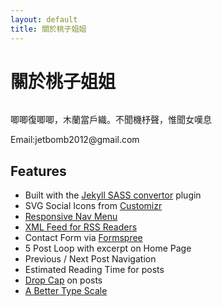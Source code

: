 ```yaml
---
layout: default
title: 關於桃子姐姐
---
```


<div class="post">
	<h1 class="pageTitle">關於桃子姐姐</h1>
	<img src="{{ '/assets/img/touring.jpg' | relative_url }}" alt="">
	<p class="intro">唧唧復唧唧，木蘭當戶織。不聞機杼聲，惟聞女嘆息 </p>
	<p>Email:jetbomb2012@gmail.com</p>
	<h2>Features</h2>
	<ul>
		<li>Built with the <a href="https://github.com/jekyll/jekyll-sass-converter">Jekyll SASS convertor</a> plugin</li>
  		<li>SVG Social Icons from <a href="http://customizr.net/icons/">Customizr</a></li>
  		<li><a href="http://responsive-nav.com/">Responsive Nav Menu</a></li>
  		<li><a href="https://github.com/snaptortoise/jekyll-rss-feeds">XML Feed for RSS Readers</a></li>
  		<li>Contact Form via <a href="http://formspree.io/">Formspree</a></li>
      <li>5 Post Loop with excerpt on Home Page</li>
  		<li>Previous / Next Post Navigation</li>
      <li>Estimated Reading Time for posts</li>
  		<li><a href="https://github.com/adobe-webplatform/dropcap.js">Drop Cap</a> on posts</li>
  		<li><a href="http://typecast.com/blog/a-more-modern-scale-for-web-typography">A Better Type Scale</a></li>
  	</ul>
</div>
